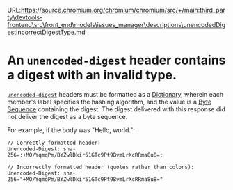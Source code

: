 URL:https://source.chromium.org/chromium/chromium/src/+/main:third_party\devtools-frontend\src\front_end\models\issues_manager\descriptions\unencodedDigestIncorrectDigestType.md
# An `unencoded-digest` header contains a digest with an invalid type.

[`unencoded-digest`](unencodedDigestHeader) headers must be formatted as a
[Dictionary](sfDictionary), wherein each member's label specifies the hashing
algorithm, and the value is a [Byte Sequence](sfByteSequence) containing the
digest. The digest delivered with this response did not deliver the digest as a
byte sequence.

For example, if the body was "Hello, world.":

```
// Correctly formatted header:
Unencoded-Digest: sha-256=:+MO/YqmqPm/BYZwlDkir51GTc9Pt9BvmLrXcRRma8u8=:

// Incorrectly formatted header (quotes rather than colons):
Unencoded-Digest: sha-256="+MO/YqmqPm/BYZwlDkir51GTc9Pt9BvmLrXcRRma8u8="
```
